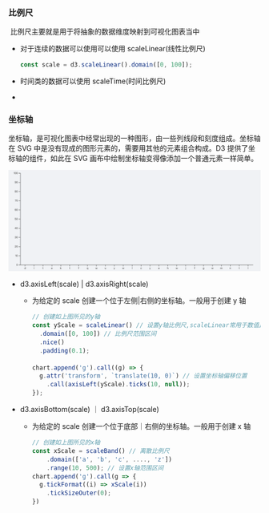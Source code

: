 ### 比例尺

​ 比例尺主要就是用于将抽象的数据维度映射到可视化图表当中

- 对于连续的数据可以使用可以使用 scaleLinear(线性比例尺)

  ```javascript
  const scale = d3.scaleLinear().domain([0, 100]);
  ```

- 时间类的数据可以使用 scaleTime(时间比例尺)

-

### 坐标轴

坐标轴，是可视化图表中经常出现的一种图形，由一些列线段和刻度组成。坐标轴在 SVG 中是没有现成的图形元素的，需要用其他的元素组合构成。D3 提供了坐标轴的组件，如此在 SVG 画布中绘制坐标轴变得像添加一个普通元素一样简单。

![≥](img/axis.png)

- d3.axisLeft(scale) | d3.axisRight(scale)

  - 为给定的 scale 创建一个位于左侧|右侧的坐标轴。一般用于创建 y 轴

    ```javascript
    // 创建如上图所见的y轴
    const yScale = scaleLinear() // 设置y轴比例尺,scaleLinear常用于数值比例尺
      .domain([0, 100]) // 比例尺范围区间
      .nice()
      .padding(0.1);

    chart.append('g').call((g) => {
      g.attr('transform', `translate(10, 0)`) // 设置坐标轴偏移位置
        .call(axisLeft(yScale).ticks(10, null));
    });
    ```

- d3.axisBottom(scale) ｜ d3.axisTop(scale)

  - 为给定的 scale 创建一个位于底部｜右侧的坐标轴。一般用于创建 x 轴

    ```javascript
    // 创建如上图所见的x轴
    const xScale = scaleBand() // 离散比例尺
    	.domain(['a', 'b', 'c', ...., 'z'])
    	.range(10, 500); // 设置x轴范围区间
    chart.append('g').call(g => {
      g.tickFormat((i) => xScale(i))
      	.tickSizeOuter(0);
    })
    ```
